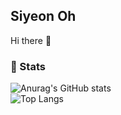 <h2>Siyeon Oh</h2>
Hi there 👋

<h3>🔅 Stats</h3>

![Anurag's GitHub stats](https://github-readme-stats.vercel.app/api?username=osiyeon&show_icons=true&bg_color=00000000)
<br />
![Top Langs](https://github-readme-stats.vercel.app/api/top-langs/?username=osiyeon&langs_count=5)

